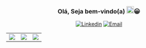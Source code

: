 <h3 align="center">
  Olá, Seja bem-vindo(a)
  <img src="https://raw.githubusercontent.com/iampavangandhi/iampavangandhi/master/gifs/Hi.gif" width="20" height="20">😀
</h3>
<p align="center">
  <a href="https://www.linkedin.com/in/akleyalves/"><img alt="Linkedin" title="Linkedin" src="https://img.shields.io/badge/linkedin-2986cc.svg?style=for-the-badge&logo=linkedin&logoColor=white"/></a>
    <a href="mailto:akleyalvescr@gmail.com"><img alt="Email" title="Email" src="https://img.shields.io/badge/Email-4de874?style=for-the-badge&logo=gmail&logoColor=white"/></a>
	<table>
		<tr>
			<td><a href="https://github.com/aquino-mael"><img src="https://github-readme-stats.vercel.app/api/top-langs/?username=aquino-mael&layout=compact&hide_border=true&theme=radical" /></a></td>
			<td><a href="https://github.com/aquino-mael"><img src="https://github-readme-streak-stats.herokuapp.com/?user=aquino-mael&theme=radical&hide_border=true&mode=weekly&locale=pt_BR" /></a></td>
			<td><a href="https://github.com/aquino-mael"><img src="https://github-readme-stats.vercel.app/api?username=aquino-mael&count_private=true&show_icons=true&hide_border=true&theme=radical" /></a></td>
		</tr>
	</table>
</p>
